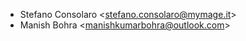 - Stefano Consolaro \<<stefano.consolaro@mymage.it>\>
- Manish Bohra \<<manishkumarbohra@outlook.com>\>
